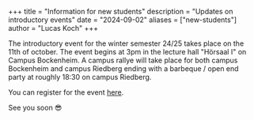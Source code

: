 +++
title = "Information for new students"
description = "Updates on introductory events"
date = "2024-09-02"
aliases = ["new-students"]
author = "Lucas Koch"
+++

The introductory event for the winter semester 24/25 takes place on the 11th of october. The event begins at 3pm in the lecture hall "Hörsaal I" on Campus Bockenheim. A campus rallye will take place for both campus Bockenheim and campus Riedberg ending with a barbeque / open end party at roughly 18:30 on campus Riedberg.

You can register for the event [here](https://docs.google.com/forms/d/e/1FAIpQLSfQMxXJQFhM8gGUG2BxSn2LgLzHboSs1bH0sXsIWaWix-gBkA/viewform).

See you soon 😎
